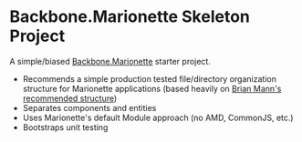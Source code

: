 # Backbone.Marionette Skeleton Project

A simple/biased [Backbone.Marionette](http://marionettejs.com) starter project.

- Recommends a simple production tested file/directory organization structure for Marionette applications (based heavily on [Brian Mann's recommended structure](https://github.com/mrichard/generator-marionette/issues/37))
- Separates components and entities
- Uses Marionette's default Module approach (no AMD, CommonJS, etc.)
- Bootstraps unit testing
